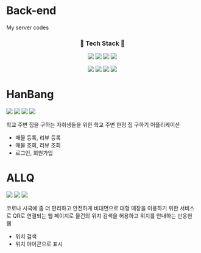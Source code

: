 # Back-end
My server codes
  <h3 align="center"> 📌 Tech Stack 📌</h3>
  
  <p align="center">
    <img src="https://img.shields.io/badge/Javascript-F7DF1E?style=flat-square&logo=JavaScript&logoColor=white"/></a>
    <img src="https://img.shields.io/badge/AWS-232F3E?style=flat-square&logo=Amazon AWS&logoColor=white"/></a>
    <img src="https://img.shields.io/badge/Node.js-339933?style=flat-square&logo=Node.js&logoColor=white"/></a>
    <img src="https://img.shields.io/badge/Android-3DDC84?style=flat-square&logo=Android&logoColor=white"/></a> </p>
    
  <p align="center">
    <img src="https://img.shields.io/badge/CSS-1572B6?style=flat-square&logo=CSS3&logoColor=white"/></a> 
    <img src="https://img.shields.io/badge/JSON-000000?style=flat-square&logo=JSON&logoColor=white"/></a> 
    <img src="https://img.shields.io/badge/Java-007396?style=flat-square&logo=Java&logoColor=white"/></a> 
    <img src="https://img.shields.io/badge/MySQL-4479A1?style=flat-square&logo=MySQL&logoColor=white"/></a> </p>


# HanBang
  <img src="https://img.shields.io/badge/Javascript-F7DF1E?style=flat-square&logo=JavaScript&logoColor=white"/></a> 
  <img src="https://img.shields.io/badge/Android-3DDC84?style=flat-square&logo=Android&logoColor=white"/></a>
  <img src="https://img.shields.io/badge/Node.js-339933?style=flat-square&logo=Node.js&logoColor=white"/></a>
  <img src="https://img.shields.io/badge/MySQL-4479A1?style=flat-square&logo=MySQL&logoColor=white"/></a>
  
  학교 주변 집을 구하는 자취생들을 위한 학교 주변 한정 집 구하기 어플리케이션
  - 매물 등록, 리뷰 등록 
  - 매물 조회, 리뷰 조회
  - 로그인, 회원가입 
  
# ALLQ
  <img src="https://img.shields.io/badge/CSS-1572B6?style=flat-square&logo=CSS3&logoColor=white"/></a> 
  <img src="https://img.shields.io/badge/Java-007396?style=flat-square&logo=Java&logoColor=white"/></a>
  <img src="https://img.shields.io/badge/MySQL-4479A1?style=flat-square&logo=MySQL&logoColor=white"/></a>

  코로나 시국에 좀 더 편리하고 안전하게 비대면으로 대형 매장을 이용하기 위한 서비스로 QR로 연결되는 웹 페이지로 물건의 위치 검색을 허용하고 위치를 안내하는 반응현 웹
  - 위치 검색
  - 위치 아이콘으로 표시 
